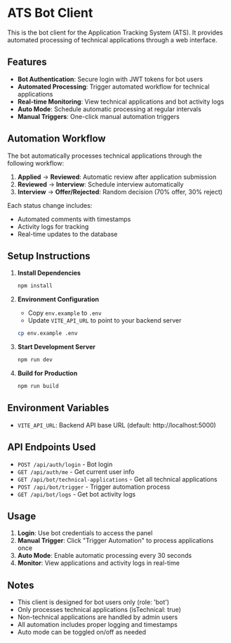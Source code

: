 # ATS Bot Client

This is the bot client for the Application Tracking System (ATS). It provides automated processing of technical applications through a web interface.

## Features

- **Bot Authentication**: Secure login with JWT tokens for bot users
- **Automated Processing**: Trigger automated workflow for technical applications
- **Real-time Monitoring**: View technical applications and bot activity logs
- **Auto Mode**: Schedule automatic processing at regular intervals
- **Manual Triggers**: One-click manual automation triggers

## Automation Workflow

The bot automatically processes technical applications through the following workflow:

1. **Applied** → **Reviewed**: Automatic review after application submission
2. **Reviewed** → **Interview**: Schedule interview automatically
3. **Interview** → **Offer/Rejected**: Random decision (70% offer, 30% reject)

Each status change includes:

- Automated comments with timestamps
- Activity logs for tracking
- Real-time updates to the database

## Setup Instructions

1. **Install Dependencies**

   ```bash
   npm install
   ```

2. **Environment Configuration**

   - Copy `env.example` to `.env`
   - Update `VITE_API_URL` to point to your backend server

   ```bash
   cp env.example .env
   ```

3. **Start Development Server**

   ```bash
   npm run dev
   ```

4. **Build for Production**
   ```bash
   npm run build
   ```

## Environment Variables

- `VITE_API_URL`: Backend API base URL (default: http://localhost:5000)

## API Endpoints Used

- `POST /api/auth/login` - Bot login
- `GET /api/auth/me` - Get current user info
- `GET /api/bot/technical-applications` - Get all technical applications
- `POST /api/bot/trigger` - Trigger automation process
- `GET /api/bot/logs` - Get bot activity logs

## Usage

1. **Login**: Use bot credentials to access the panel
2. **Manual Trigger**: Click "Trigger Automation" to process applications once
3. **Auto Mode**: Enable automatic processing every 30 seconds
4. **Monitor**: View applications and activity logs in real-time

## Notes

- This client is designed for bot users only (role: 'bot')
- Only processes technical applications (isTechnical: true)
- Non-technical applications are handled by admin users
- All automation includes proper logging and timestamps
- Auto mode can be toggled on/off as needed

